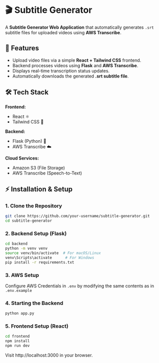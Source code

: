# 🎬 Subtitle Generator

A **Subtitle Generator Web Application** that automatically generates `.srt` subtitle files for uploaded videos using **AWS Transcribe**.

## 🚀 Features
- Upload video files via a simple **React + Tailwind CSS** frontend.
- Backend processes videos using **Flask** and **AWS Transcribe**.
- Displays real-time transcription status updates.
- Automatically downloads the generated **.srt subtitle file**.

## 🛠️ Tech Stack
**Frontend:**  
- React ⚛️  
- Tailwind CSS 🎨  

**Backend:**  
- Flask (Python) 🐍  
- AWS Transcribe ☁️  

**Cloud Services:**  
- Amazon S3 (File Storage)  
- AWS Transcribe (Speech-to-Text)  

## ⚡ Installation & Setup

### **1. Clone the Repository**
```bash
git clone https://github.com/your-username/subtitle-generator.git
cd subtitle-generator
```

### **2. Backend Setup (Flask)**
```bash
cd backend
python -m venv venv
source venv/bin/activate  # For macOS/Linux
venv\Scripts\activate      # For Windows
pip install -r requirements.txt
```

### **3. AWS Setup**
Configure AWS Credentials in `.env` by modifying the same contents as in `.env.example`

### **4. Starting the Backend**
```bash
python app.py
```

### **5. Frontend Setup (React)**
```bash
cd frontend
npm install
npm run dev
```

Visit http://localhost:3000 in your browser.